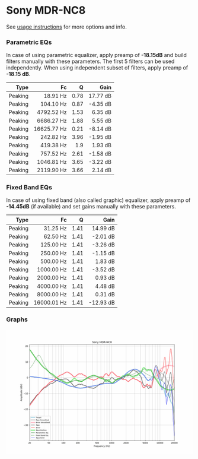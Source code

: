 # Sony MDR-NC8
See [usage instructions](https://github.com/jaakkopasanen/AutoEq#usage) for more options and info.

### Parametric EQs
In case of using parametric equalizer, apply preamp of **-18.15dB** and build filters manually
with these parameters. The first 5 filters can be used independently.
When using independent subset of filters, apply preamp of **-18.15 dB**.

| Type    | Fc          |    Q | Gain     |
|--------:|------------:|-----:|---------:|
| Peaking | 18.91 Hz    | 0.78 | 17.77 dB |
| Peaking | 104.10 Hz   | 0.87 | -4.35 dB |
| Peaking | 4792.52 Hz  | 1.53 | 6.35 dB  |
| Peaking | 6686.27 Hz  | 1.88 | 5.55 dB  |
| Peaking | 16625.77 Hz | 0.21 | -8.14 dB |
| Peaking | 242.82 Hz   | 3.96 | -1.95 dB |
| Peaking | 419.38 Hz   | 1.9  | 1.93 dB  |
| Peaking | 757.52 Hz   | 2.61 | -1.58 dB |
| Peaking | 1046.81 Hz  | 3.65 | -3.22 dB |
| Peaking | 2119.90 Hz  | 3.66 | 2.14 dB  |

### Fixed Band EQs
In case of using fixed band (also called graphic) equalizer, apply preamp of **-14.45dB**
(if available) and set gains manually with these parameters.

| Type    | Fc          |    Q | Gain      |
|--------:|------------:|-----:|----------:|
| Peaking | 31.25 Hz    | 1.41 | 14.99 dB  |
| Peaking | 62.50 Hz    | 1.41 | -2.01 dB  |
| Peaking | 125.00 Hz   | 1.41 | -3.26 dB  |
| Peaking | 250.00 Hz   | 1.41 | -1.15 dB  |
| Peaking | 500.00 Hz   | 1.41 | 1.83 dB   |
| Peaking | 1000.00 Hz  | 1.41 | -3.52 dB  |
| Peaking | 2000.00 Hz  | 1.41 | 0.93 dB   |
| Peaking | 4000.00 Hz  | 1.41 | 4.48 dB   |
| Peaking | 8000.00 Hz  | 1.41 | 0.31 dB   |
| Peaking | 16000.01 Hz | 1.41 | -12.93 dB |

### Graphs
![](./Sony%20MDR-NC8.png)